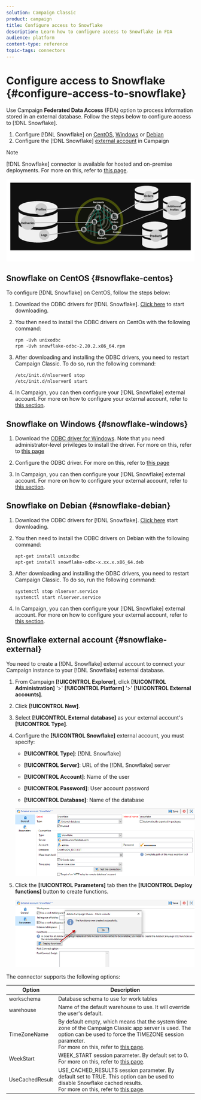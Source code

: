 ```yaml
---
solution: Campaign Classic
product: campaign
title: Configure access to Snowflake
description: Learn how to configure access to Snowflake in FDA
audience: platform
content-type: reference
topic-tags: connectors
---
```


# Configure access to Snowflake {#configure-access-to-snowflake}

Use Campaign **Federated Data Access** (FDA) option to process information stored in an external database. Follow the steps below to configure access to [!DNL Snowflake].

1. Configure [!DNL Snowflake] on [CentOS](#snowflake-centos), [Windows](#snowflake-windows) or [Debian](#snowflake-debian)
1. Configure the [!DNL Snowflake] [external account](#snowflake-external) in Campaign


>[!NOTE]
>
>[!DNL Snowflake] connector is available for hosted and on-premise deployments. For more on this, refer to [this page](../../installation/using/capability-matrix.md).

![](assets/snowflake_3.png)

## Snowflake on CentOS {#snowflake-centos}

To configure [!DNL Snowflake] on CentOS, follow the steps below:

1. Download the ODBC drivers for [!DNL Snowflake]. [Click here](https://sfc-repo.snowflakecomputing.com/odbc/linux/latest/snowflake-odbc-2.20.2.x86_64.rpm) to start downloading.
1. You then need to install the ODBC drivers on CentOs with the following command:

    ```
    rpm -Uvh unixodbc
    rpm -Uvh snowflake-odbc-2.20.2.x86_64.rpm
    ```

1. After downloading and installing the ODBC drivers, you need to restart Campaign Classic. To do so, run the following command:

    ```
    /etc/init.d/nlserver6 stop
    /etc/init.d/nlserver6 start
    ```

1. In Campaign, you can then configure your [!DNL Snowflake] external account. For more on how to configure your external account, refer to [this section](#snowflake-external).

## Snowflake on Windows {#snowflake-windows}

1. Download the [ODBC driver for Windows](https://docs.snowflake.net/manuals/user-guide/odbc-download.html). Note that you need administrator-level privileges to install the driver. For more on this, refer to [this page](https://docs.snowflake.net/manuals/user-guide/admin-user-management.html)

1. Configure the ODBC driver. For more on this, refer to [this page](https://docs.snowflake.net/manuals/user-guide/odbc-windows.html#step-2-configure-the-odbc-driver)

1. In Campaign, you can then configure your [!DNL Snowflake] external account. For more on how to configure your external account, refer to [this section](#snowflake-external).

## Snowflake on Debian {#snowflake-debian}

1. Download the ODBC drivers for [!DNL Snowflake]. [Click here](https://sfc-repo.snowflakecomputing.com/odbc/linux/latest/index.html) start downloading.

1. You then need to install the ODBC drivers on Debian with the following command:

     ```
     apt-get install unixodbc
     apt-get install snowflake-odbc-x.xx.x.x86_64.deb
     ```

1. After downloading and installing the ODBC drivers, you need to restart Campaign Classic. To do so, run the following command:

     ```
     systemctl stop nlserver.service
     systemctl start nlserver.service
     ```

1. In Campaign, you can then configure your [!DNL Snowflake] external account. For more on how to configure your external account, refer to [this section](#snowflake-external).

## Snowflake external account {#snowflake-external}

You need to create a [!DNL Snowflake] external account to connect your Campaign instance to your [!DNL Snowflake] external database.

1. From Campaign **[!UICONTROL Explorer]**, click **[!UICONTROL Administration]** '>' **[!UICONTROL Platform]** '>' **[!UICONTROL External accounts]**.

1. Click **[!UICONTROL New]**.

1. Select **[!UICONTROL External database]** as your external account's **[!UICONTROL Type]**.

1. Configure the **[!UICONTROL Snowflake]** external account, you must specify:

    * **[!UICONTROL Type]**: [!DNL Snowflake]

    * **[!UICONTROL Server]**: URL of the [!DNL Snowflake] server

    * **[!UICONTROL Account]**: Name of the user

    * **[!UICONTROL Password]**: User account password

    * **[!UICONTROL Database]**: Name of the database

    ![](assets/snowflake.png)

1. Click the **[!UICONTROL Parameters]** tab then the **[!UICONTROL Deploy functions]** button to create functions.

    ![](assets/snowflake_2.png)

The connector supports the following options:

| Option   |  Description |
|---|---|
|  workschema | Database schema to use for work tables |
|  warehouse | Name of the default warehouse to use. It will override the user's default. |
|  TimeZoneName |  By default empty, which means that the system time zone of the Campaign Classic app server is used. The option can be used to force the TIMEZONE session parameter. <br>For more on this, refer to [this page](https://docs.snowflake.net/manuals/sql-reference/parameters.html#timezone). |
|  WeekStart |  WEEK_START session parameter. By default set to 0. <br>For more on this, refer to [this page](https://docs.snowflake.com/en/sql-reference/parameters.html#week-start). |
|  UseCachedResult | USE_CACHED_RESULTS session parameter. By default set to TRUE. This option can be used to disable Snowflake cached results. <br>For more on this, refer to [this page](https://docs.snowflake.net/manuals/user-guide/querying-persisted-results.html). |
